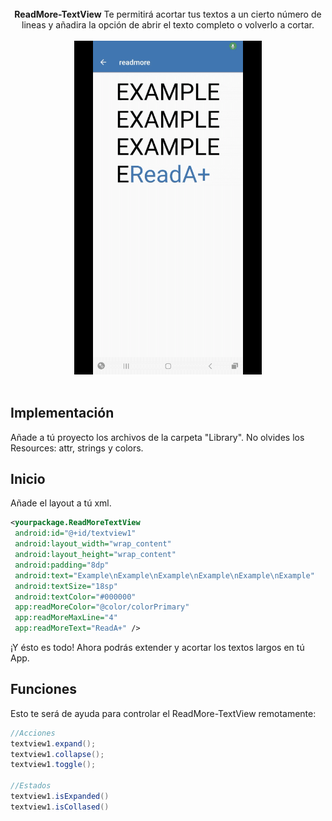<center></br><b>ReadMore-TextView</b> Te permitirá acortar tus textos a un cierto número de lineas y añadira la opción de abrir el texto completo o volverlo a cortar.
    </br> </br>
    <img src="./Preview/preview1.gif" width=300 title="Screen">
</center></br>

## Implementación

Añade a tú proyecto los archivos de la carpeta "Library". No olvides los Resources: attr, strings y colors.

## Inicio

Añade el layout a tú xml.

```xml
<yourpackage.ReadMoreTextView
 android:id="@+id/textview1"
 android:layout_width="wrap_content"
 android:layout_height="wrap_content"
 android:padding="8dp"
 android:text="Example\nExample\nExample\nExample\nExample\nExample"
 android:textSize="18sp"
 android:textColor="#000000"
 app:readMoreColor="@color/colorPrimary"
 app:readMoreMaxLine="4"
 app:readMoreText="ReadA+" />
```

¡Y ésto es todo!
Ahora podrás extender y acortar los textos largos en tú App.

## Funciones

Esto te será de ayuda para controlar el ReadMore-TextView remotamente:

```java
//Acciones
textview1.expand();
textview1.collapse();
textview1.toggle();

//Estados
textview1.isExpanded()
textview1.isCollased()
```
